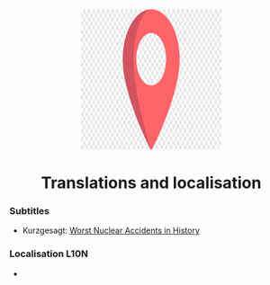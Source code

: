 <div align="center">
<img width="250" height="250" src="pin.png" alt="Translation & Localisation">
	<h1>Translations and localisation</h1>
	<p>
		<a href=""></a>
	</p>
</div>


### Subtitles
- Kurzgesagt: [Worst Nuclear Accidents in History](https://www.youtube.com/watch?v=Jzfpyo-q-RM)


### Localisation L10N
- 
